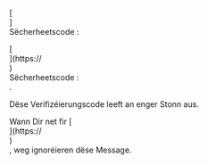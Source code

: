 [<br host>]<br action>Sëcherheetscode :<br code>

[<br host>](https://<br host>)<br action>Sëcherheetscode :<br code>.

Dëse Verifizéierungscode leeft an enger Stonn aus.

Wann Dir net fir [<br host>](https://<br host>)<br action>, weg ignoréieren dëse Message.

